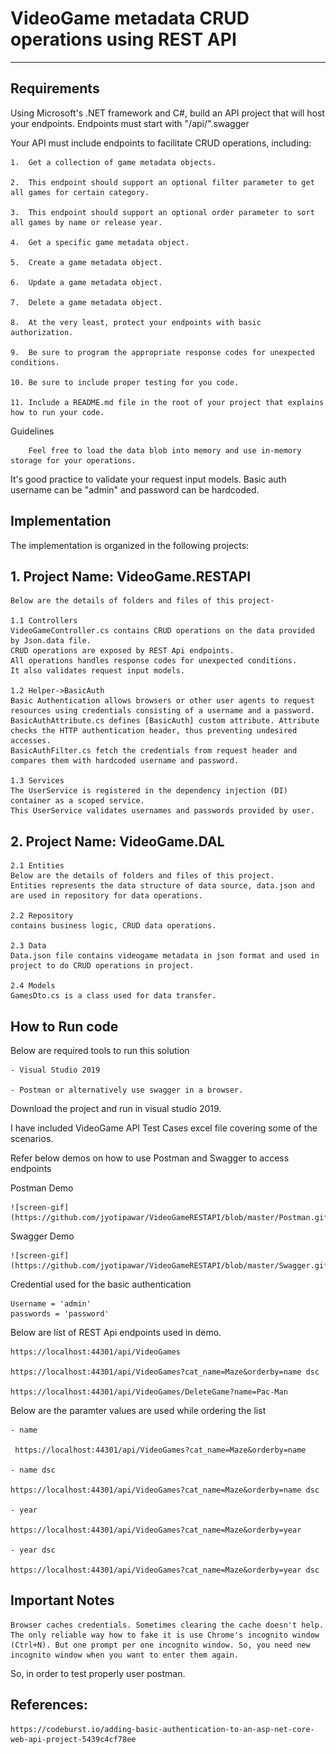 # VideoGame metadata CRUD operations using REST API 
---------------------------------------------------------------
  
## Requirements 

Using Microsoft's .NET framework and C#, build an API project that will host your endpoints. 
Endpoints must start with "/api/".swagger 

Your API must include endpoints to facilitate CRUD operations, including: 

    1.  Get a collection of game metadata objects. 

	2.  This endpoint should support an optional filter parameter to get all games for certain category. 

	3.  This endpoint should support an optional order parameter to sort all games by name or release year. 

	4.  Get a specific game metadata object. 

	5.  Create a game metadata object. 

	6.  Update a game metadata object. 

	7.  Delete a game metadata object. 

	8.  At the very least, protect your endpoints with basic authorization. 

	9.  Be sure to program the appropriate response codes for unexpected conditions. 

	10. Be sure to include proper testing for you code. 

	11. Include a README.md file in the root of your project that explains how to run your code. 

Guidelines 

        Feel free to load the data blob into memory and use in-memory storage for your operations. 
It's good practice to validate your request input models. 
Basic auth username can be "admin" and password can be hardcoded. 


## Implementation 


The implementation is organized in the following projects: 

## 1. Project Name: VideoGame.RESTAPI 

    Below are the details of folders and files of this project- 

	1.1 Controllers  
	VideoGameController.cs contains CRUD operations on the data provided by Json.data file. 
	CRUD operations are exposed by REST Api endpoints. 
	All operations handles response codes for unexpected conditions. 
	It also validates request input models. 

	1.2 Helper->BasicAuth 
	Basic Authentication allows browsers or other user agents to request resources using credentials consisting of a username and a password. 
	BasicAuthAttribute.cs defines [BasicAuth] custom attribute. Attribute checks the HTTP authentication header, thus preventing undesired accesses. 
	BasicAuthFilter.cs fetch the credentials from request header and compares them with hardcoded username and password. 

	1.3 Services 
	The UserService is registered in the dependency injection (DI) container as a scoped service.  
	This UserService validates usernames and passwords provided by user. 

## 2. Project Name: VideoGame.DAL 

	2.1 Entities  
	Below are the details of folders and files of this project. 
	Entities represents the data structure of data source, data.json and are used in repository for data operations. 

	2.2 Repository 
	contains business logic, CRUD data operations. 

	2.3 Data 
	Data.json file contains videogame metadata in json format and used in project to do CRUD operations in project. 

	2.4 Models 
	GamesDto.cs is a class used for data transfer. 

## How to Run code 

Below are required tools to run this solution  

	- Visual Studio 2019 

	- Postman or alternatively use swagger in a browser. 

Download the project and run in visual studio 2019. 

I have included VideoGame API Test Cases excel file covering some of the scenarios.

Refer below demos on how to use Postman and Swagger to access endpoints 

Postman Demo 

	![screen-gif](https://github.com/jyotipawar/VideoGameRESTAPI/blob/master/Postman.gif) 

Swagger Demo 

	![screen-gif](https://github.com/jyotipawar/VideoGameRESTAPI/blob/master/Swagger.gif) 
 
Credential used for the basic authentication

	Username = 'admin'  
	passwords = 'password' 

Below are list of REST Api endpoints used in demo. 

	https://localhost:44301/api/VideoGames 

	https://localhost:44301/api/VideoGames?cat_name=Maze&orderby=name dsc 

	https://localhost:44301/api/VideoGames/DeleteGame?name=Pac-Man 

Below are the paramter values are used while ordering the list

	- name

	 https://localhost:44301/api/VideoGames?cat_name=Maze&orderby=name

	- name dsc

	https://localhost:44301/api/VideoGames?cat_name=Maze&orderby=name dsc

	- year 

	https://localhost:44301/api/VideoGames?cat_name=Maze&orderby=year

	- year dsc

	https://localhost:44301/api/VideoGames?cat_name=Maze&orderby=year dsc


## Important Notes 

	Browser caches credentials. Sometimes clearing the cache doesn't help. The only reliable way how to fake it is use Chrome's incognito window (Ctrl+N). But one prompt per one incognito window. So, you need new incognito window when you want to enter them again. 
So, in order to test properly user postman. 

## References: 

	https://codeburst.io/adding-basic-authentication-to-an-asp-net-core-web-api-project-5439c4cf78ee 
